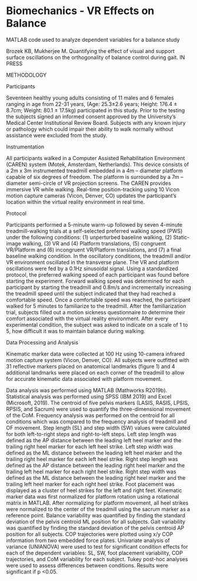 # Biomechanics - VR Effects on Balance
MATLAB code used to analyze dependent variables for a balance study

Brozek KB, Mukherjee M. Quantifying the effect of visual and support surface oscillations on the orthogonality of balance control during gait. IN PRESS

METHODOLOGY

Participants

Seventeen healthy young adults consisting of 11 males and 6 females ranging in age from 22-31 years, (Age: 25.3±2.6 years; Height: 176.4 ± 8.7cm; Weight: 80.1 ± 17.5kg) participated in this study.  Prior to the testing the subjects signed an informed consent approved by the University’s Medical Center Institutional Review Board. Subjects with any known injury or pathology which could impair their ability to walk normally without assistance were excluded from the study.  

Instrumentation

All participants walked in a Computer Assisted Rehabilitation Environment (CAREN) system (Motek, Amsterdam, Netherlands). This device consists of a 2m x 3m instrumented treadmill embedded in a 4m – diameter platform capable of six degrees of freedom. The platform is surrounded by a 7m – diameter semi-circle of VR projection screens. The CAREN provides immersive VR while walking. Real-time position-tracking using 10 Vicon motion capture cameras (Vicon, Denver, CO) updates the participant’s location within the virtual reality environment in real time. 

Protocol

Participants performed a 5-minute warm-up followed by seven 4-minute treadmill-walking trials at a self-selected preferred walking speed (PWS) under the following conditions: (1) unperturbed baseline walking, (2) Static-image walking, (3) VR and (4) Platform translations, (5) congruent VR/Platform and (6) incongruent VR/Platform translations, and (7) a final baseline walking condition. In the oscillatory conditions, the treadmill and/or VR environment oscillated in the transverse plane. The VR and platform oscillations were fed by a 0.1Hz sinusoidal signal. 
Using a standardized protocol, the preferred walking speed of each participant was found before starting the experiment. Forward walking speed was determined for each participant by starting the treadmill and 0.8m/s and incrementally increasing the treadmill speed until the subject indicated that they had reached a comfortable speed. Once a comfortable speed was reached, the participant walked for 5 minutes to familiarize to the treadmill. After the familiarization trial, subjects filled out a motion sickness questionnaire to determine their comfort associated with the virtual reality environment. After every experimental condition, the subject was asked to indicate on a scale of 1 to 5, how difficult it was to maintain balance during walking. 

Data Processing and Analysis

Kinematic marker data were collected at 100 Hz using 10-camera infrared motion capture system (Vicon, Denver, CO). All subjects were outfitted with 31 reflective markers placed on anatomical landmarks (figure 1) and 4 additional landmarks were placed on each corner of the treadmill to allow for accurate kinematic data associated with platform movement. 
  
Data analysis was performed using MATLAB (Mathworks R2019b). Statistical analysis was performed using SPSS (IBM 2019) and Excel (Microsoft, 2019). The centroid of five pelvis markers (LASIS, RASIS, LPSIS, RPSIS, and Sacrum) were used to quantify the three-dimensional movement of the CoM. Frequency analysis was performed on the centroid for all conditions which was compared to the frequency analysis of treadmill and OF movement. 
Step length (SL) and step width (SW) values were calculated for both left-to-right steps and right-to-left steps. Left step length was defined as the AP distance between the leading left heel marker and the trailing right heel marker for each left heel strike. Left step width was defined as the ML distance between the leading left heel marker and the trailing right heel marker for each left heel strike.   Right step length was defined as the AP distance between the leading right heel marker and the trailing left heel marker for each right heel strike. Right step width was defined as the ML distance between the leading right heel marker and the trailing left heel marker for each right heel strike. Foot placement was displayed as a cluster of heel strikes for the left and right feet. Kinematic marker data was first normalized for platform rotation using a rotational matrix in MATLAB. After normalizing for platform movement, all heel strikes were normalized to the center of the treadmill using the sacrum marker as a reference point. Balance variability was quantified by finding the standard deviation of the pelvis centroid ML position for all subjects. Gait variability was quantified by finding the standard deviation of the pelvis centroid AP position for all subjects. COP trajectories were plotted using x/y COP information from two embedded force plates. Univariate analysis of variance (UNIANOVA) were used to test for significant condition effects for each of the dependent variables:  SL, SW, foot placement variability, COP trajectories, and CoM variability for each subject. Tukey post-hoc analyses were used to assess differences between conditions. Results were significant if p <0.05.   
